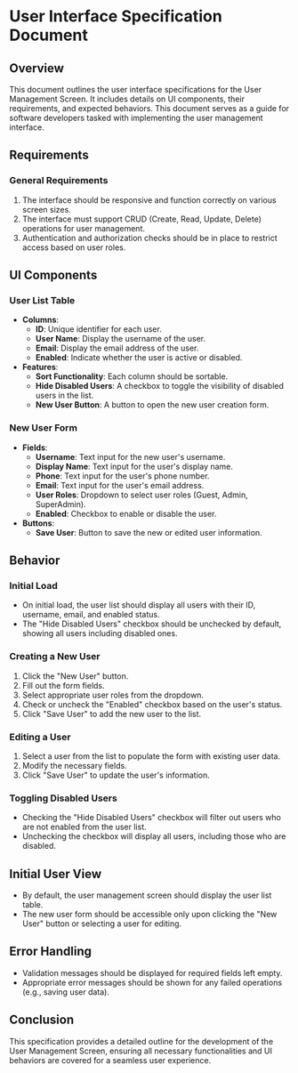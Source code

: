 ﻿# User Interface Specification Document

## Overview
This document outlines the user interface specifications for the User Management Screen. It includes details on UI components, their requirements, and expected behaviors. This document serves as a guide for software developers tasked with implementing the user management interface.

## Requirements

### General Requirements
1. The interface should be responsive and function correctly on various screen sizes.
2. The interface must support CRUD (Create, Read, Update, Delete) operations for user management.
3. Authentication and authorization checks should be in place to restrict access based on user roles.

## UI Components

### User List Table
- **Columns**:
  - **ID**: Unique identifier for each user.
  - **User Name**: Display the username of the user.
  - **Email**: Display the email address of the user.
  - **Enabled**: Indicate whether the user is active or disabled.
- **Features**:
  - **Sort Functionality**: Each column should be sortable.
  - **Hide Disabled Users**: A checkbox to toggle the visibility of disabled users in the list.
  - **New User Button**: A button to open the new user creation form.

### New User Form
- **Fields**:
  - **Username**: Text input for the new user's username.
  - **Display Name**: Text input for the user's display name.
  - **Phone**: Text input for the user's phone number.
  - **Email**: Text input for the user's email address.
  - **User Roles**: Dropdown to select user roles (Guest, Admin, SuperAdmin).
  - **Enabled**: Checkbox to enable or disable the user.
- **Buttons**:
  - **Save User**: Button to save the new or edited user information.

## Behavior

### Initial Load
- On initial load, the user list should display all users with their ID, username, email, and enabled status.
- The "Hide Disabled Users" checkbox should be unchecked by default, showing all users including disabled ones.

### Creating a New User
1. Click the "New User" button.
2. Fill out the form fields.
3. Select appropriate user roles from the dropdown.
4. Check or uncheck the "Enabled" checkbox based on the user's status.
5. Click "Save User" to add the new user to the list.

### Editing a User
1. Select a user from the list to populate the form with existing user data.
2. Modify the necessary fields.
3. Click "Save User" to update the user's information.

### Toggling Disabled Users
- Checking the "Hide Disabled Users" checkbox will filter out users who are not enabled from the user list.
- Unchecking the checkbox will display all users, including those who are disabled.

## Initial User View
- By default, the user management screen should display the user list table.
- The new user form should be accessible only upon clicking the "New User" button or selecting a user for editing.

## Error Handling
- Validation messages should be displayed for required fields left empty.
- Appropriate error messages should be shown for any failed operations (e.g., saving user data).

## Conclusion
This specification provides a detailed outline for the development of the User Management Screen, ensuring all necessary functionalities and UI behaviors are covered for a seamless user experience.

